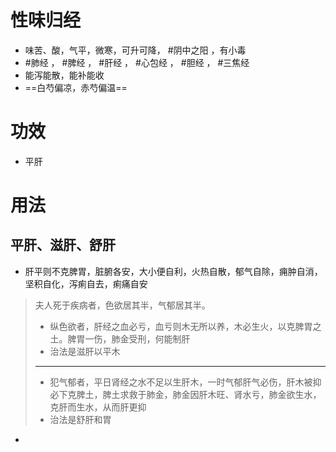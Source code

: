 # 性味归经
- 味苦、酸，气平，微寒，可升可降， #阴中之阳  ，有小毒
-  #肺经 ， #脾经 ， #肝经 ， #心包经 ， #胆经 ， #三焦经 
-  能泻能散，能补能收
-  ==白芍偏凉，赤芍偏温==
# 功效
- 平肝
# 用法
## 平肝、滋肝、舒肝
- 肝平则不克脾胃，脏腑各安，大小便自利，火热自散，郁气自除，痈肿自消，坚积自化，泻痢自去，痢痛自安
>夫人死于疾病者，色欲居其半，气郁居其半。
>- 纵色欲者，肝经之血必亏，血亏则木无所以养，木必生火，以克脾胃之土。脾胃一伤，肺金受刑，何能制肝
>- 治法是滋肝以平木
> ---
> - 犯气郁者，平日肾经之水不足以生肝木，一时气郁肝气必伤，肝木被抑必下克脾土，脾土求救于肺金，肺金因肝木旺、肾水亏，肺金欲生水，克肝而生水，从而肝更抑
> - 治法是舒肝和胃
- 

